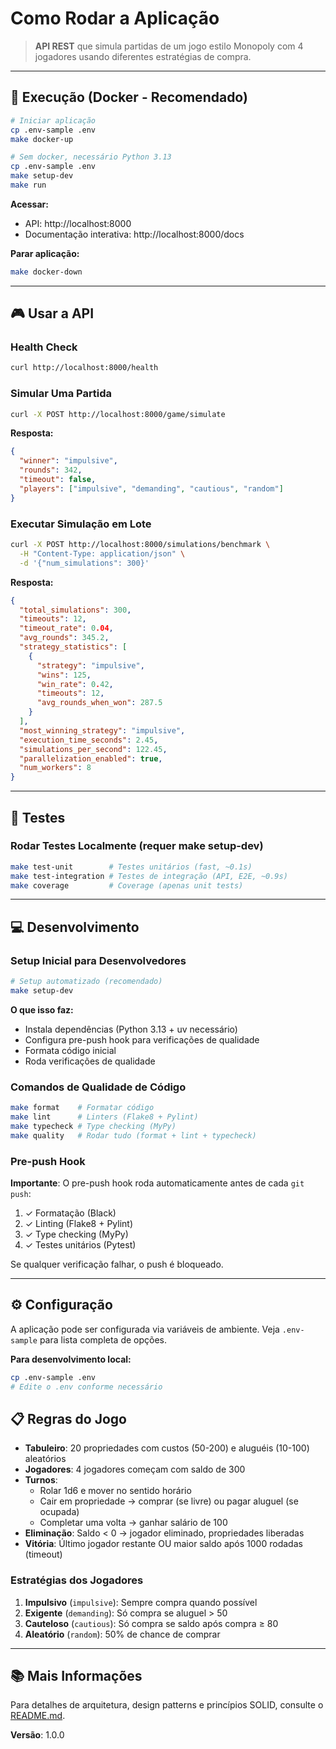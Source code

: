 # Como Rodar a Aplicação

> **API REST** que simula partidas de um jogo estilo Monopoly com 4 jogadores usando diferentes estratégias de compra.

---

## 🚀 Execução (Docker - Recomendado)

```bash
# Iniciar aplicação
cp .env-sample .env
make docker-up

# Sem docker, necessário Python 3.13
cp .env-sample .env
make setup-dev
make run
```

**Acessar:**
- API: http://localhost:8000
- Documentação interativa: http://localhost:8000/docs

**Parar aplicação:**
```bash
make docker-down
```

---

## 🎮 Usar a API

### Health Check
```bash
curl http://localhost:8000/health
```

### Simular Uma Partida
```bash
curl -X POST http://localhost:8000/game/simulate
```

**Resposta:**
```json
{
  "winner": "impulsive",
  "rounds": 342,
  "timeout": false,
  "players": ["impulsive", "demanding", "cautious", "random"]
}
```

### Executar Simulação em Lote
```bash
curl -X POST http://localhost:8000/simulations/benchmark \
  -H "Content-Type: application/json" \
  -d '{"num_simulations": 300}'
```

**Resposta:**
```json
{
  "total_simulations": 300,
  "timeouts": 12,
  "timeout_rate": 0.04,
  "avg_rounds": 345.2,
  "strategy_statistics": [
    {
      "strategy": "impulsive",
      "wins": 125,
      "win_rate": 0.42,
      "timeouts": 12,
      "avg_rounds_when_won": 287.5
    }
  ],
  "most_winning_strategy": "impulsive",
  "execution_time_seconds": 2.45,
  "simulations_per_second": 122.45,
  "parallelization_enabled": true,
  "num_workers": 8
}
```

---

## 🧪 Testes

### Rodar Testes Localmente (requer make setup-dev)
```bash
make test-unit        # Testes unitários (fast, ~0.1s)
make test-integration # Testes de integração (API, E2E, ~0.9s)
make coverage         # Coverage (apenas unit tests)
```

---

## 💻 Desenvolvimento

### Setup Inicial para Desenvolvedores

```bash
# Setup automatizado (recomendado)
make setup-dev
```

**O que isso faz:**
- Instala dependências (Python 3.13 + uv necessário)
- Configura pre-push hook para verificações de qualidade
- Formata código inicial
- Roda verificações de qualidade

### Comandos de Qualidade de Código

```bash
make format    # Formatar código
make lint      # Linters (Flake8 + Pylint)
make typecheck # Type checking (MyPy)
make quality   # Rodar tudo (format + lint + typecheck)
```

### Pre-push Hook

**Importante**: O pre-push hook roda automaticamente antes de cada `git push`:
1. ✓ Formatação (Black)
2. ✓ Linting (Flake8 + Pylint)
3. ✓ Type checking (MyPy)
4. ✓ Testes unitários (Pytest)

Se qualquer verificação falhar, o push é bloqueado.

---

## ⚙️ Configuração

A aplicação pode ser configurada via variáveis de ambiente. Veja `.env-sample` para lista completa de opções.

**Para desenvolvimento local:**
```bash
cp .env-sample .env
# Edite o .env conforme necessário
```

## 📋 Regras do Jogo

- **Tabuleiro**: 20 propriedades com custos (50-200) e aluguéis (10-100) aleatórios
- **Jogadores**: 4 jogadores começam com saldo de 300
- **Turnos**:
  - Rolar 1d6 e mover no sentido horário
  - Cair em propriedade → comprar (se livre) ou pagar aluguel (se ocupada)
  - Completar uma volta → ganhar salário de 100
- **Eliminação**: Saldo < 0 → jogador eliminado, propriedades liberadas
- **Vitória**: Último jogador restante OU maior saldo após 1000 rodadas (timeout)

### Estratégias dos Jogadores

1. **Impulsivo** (`impulsive`): Sempre compra quando possível
2. **Exigente** (`demanding`): Só compra se aluguel > 50
3. **Cauteloso** (`cautious`): Só compra se saldo após compra ≥ 80
4. **Aleatório** (`random`): 50% de chance de comprar

---

## 📚 Mais Informações

Para detalhes de arquitetura, design patterns e princípios SOLID, consulte o [README.md](README.md).

**Versão**: 1.0.0

